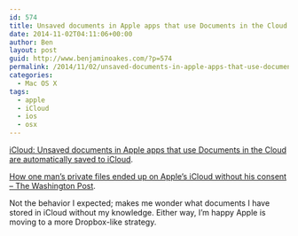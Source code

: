 ```yaml
---
id: 574
title: Unsaved documents in Apple apps that use Documents in the Cloud are automatically saved to iCloud
date: 2014-11-02T04:11:06+00:00
author: Ben
layout: post
guid: http://www.benjaminoakes.com/?p=574
permalink: /2014/11/02/unsaved-documents-in-apple-apps-that-use-documents-in-the-cloud-are-automatically-saved-to-icloud/
categories:
  - Mac OS X
tags:
  - apple
  - iCloud
  - ios
  - osx
---
```

[iCloud: Unsaved documents in Apple apps that use Documents in the Cloud are automatically saved to iCloud](http://support.apple.com/kb/TS4372).

[How one man’s private files ended up on Apple’s iCloud without his consent &#8211; The Washington Post](http://www.washingtonpost.com/blogs/the-switch/wp/2014/10/30/how-one-mans-private-files-ended-up-on-apples-icloud-without-his-consent/).

Not the behavior I expected; makes me wonder what documents I have stored in iCloud without my knowledge. Either way, I&#8217;m happy Apple is moving to a more Dropbox-like strategy.